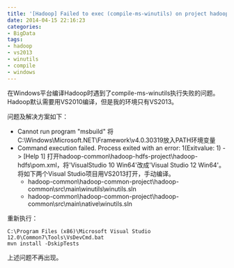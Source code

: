 ```yaml
---
title: '[Hadoop] Failed to exec (compile-ms-winutils) on project hadoop-common'
date: 2014-04-15 22:16:23
categories: 
- BigData
tags: 
- hadoop
- vs2013
- winutils
- compile
- windows
---
```

在Windows平台编译Hadoop时遇到了compile-ms-winutils执行失败的问题。Hadoop默认需要用VS2010编译，但是我的环境只有VS2013。

问题及解决方案如下：
- Cannot run program "msbuild"
  将C:\Windows\Microsoft.NET\Framework\v4.0.30319放入PATH环境变量
- Command execution failed. Process exited with an error: 1(Exitvalue: 1) -> [Help 1]
  打开hadoop-common\hadoop-hdfs-project\hadoop-hdfs\pom.xml，将'VisualStudio 10 Win64'改成'Visual Studio 12 Win64'。
  将如下两个Visual Studio项目用VS2013打开，手动编译。
  - hadoop-common\hadoop-common-project\hadoop-common\src\main\winutils\winutils.sln
  - hadoop-common\hadoop-common-project\hadoop-common\src\main\native\winutils.sln

重新执行：
```
C:\Program Files (x86)\Microsoft Visual Studio 12.0\Common7\Tools\VsDevCmd.bat
mvn install -DskipTests
```

上述问题不再出现。
